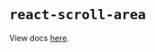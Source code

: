 # `react-scroll-area`

View docs [here](https://radix-ui.com/primitives/docs/components/scroll-area).
